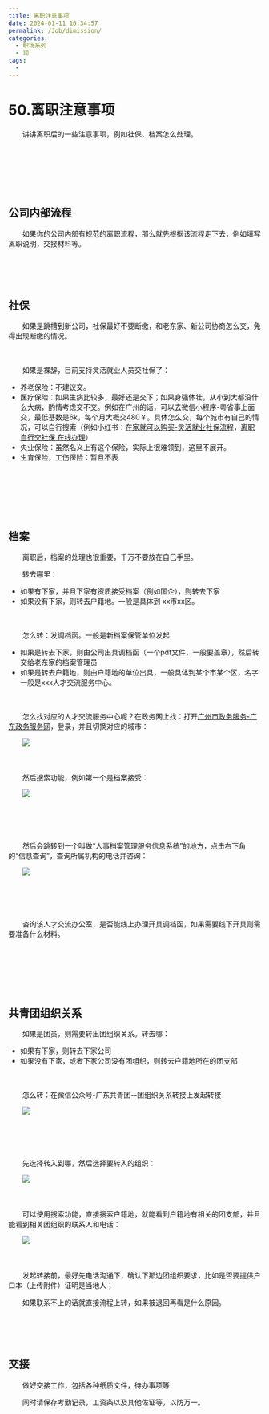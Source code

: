```yaml
---
title: 离职注意事项
date: 2024-01-11 16:34:57
permalink: /Job/dimission/
categories:
  - 职场系列
  - 润
tags:
  - 
---
```



# 50.离职注意事项

　　讲讲离职后的一些注意事项，例如社保、档案怎么处理。

<!-- more -->
　　‍

　　‍

　　‍

## 公司内部流程

　　如果你的公司内部有规范的离职流程，那么就先根据该流程走下去，例如填写离职说明，交接材料等。

　　‍

　　‍

## 社保

　　如果是跳槽到新公司，社保最好不要断缴，和老东家、新公司协商怎么交，免得出现断缴的情况。

　　‍

　　如果是裸辞，目前支持灵活就业人员交社保了：

* 养老保险：不建议交。
* 医疗保险：如果生病比较多，最好还是交下；如果身强体壮，从小到大都没什么大病，酌情考虑交不交。例如在广州的话，可以去微信小程序-粤省事上面交，最低基数是6k，每个月大概交480￥。具体怎么交，每个城市有自己的情况，可以自行搜索（例如小红书：[在家就可以购买-灵活就业社保流程](%20https://www.xiaohongshu.com/explore/62863d89000000000102b16f)，[离职自行交社保 在线办理](https://www.xiaohongshu.com/explore/6445167c00000000270288ef)）
* 失业保险：虽然名义上有这个保险，实际上很难领到，这里不展开。
* 生育保险，工伤保险：暂且不表

　　‍

　　‍

　　‍

## 档案

　　离职后，档案的处理也很重要，千万不要放在自己手里。

　　转去哪里：

* 如果有下家，并且下家有资质接受档案（例如国企），则转去下家
* 如果没有下家，则转去户籍地。一般是具体到 xx市xx区。

　　‍

　　怎么转：发调档函。一般是新档案保管单位发起

* 如果是转去下家，则由公司出具调档函（一个pdf文件，一般要盖章），然后转交给老东家的档案管理员
* 如果是转去户籍地，则由户籍地的单位出具，一般具体到某个市某个区，名字一般是xxx人才交流服务中心。

　　‍

　　怎么找对应的人才交流服务中心呢？在政务网上找：打开[广州市政务服务-广东政务服务网](https://www.gdzwfw.gov.cn)，登录，并且切换对应的城市：

　　​![](https://image.peterjxl.com/blog/image-20240111194339-vv1ctdc.png)​

　　‍

　　然后搜索功能，例如第一个是档案接受：

　　​![](https://image.peterjxl.com/blog/image-20230808112054-c6qmxgq.png)​

　　‍

　　‍

　　然后会跳转到一个叫做“人事档案管理服务信息系统”的地方，点击右下角的“信息查询”，查询所属机构的电话并咨询：

　　​​![](https://image.peterjxl.com/blog/image-20240111194411-q9h3osl.png)​​

　　‍

　　‍

　　咨询该人才交流办公室，是否能线上办理开具调档函，如果需要线下开具则需要准备什么材料。

　　‍

　　‍

　　‍

## 共青团组织关系

　　如果是团员，则需要转出团组织关系。转去哪：

* 如果有下家，则转去下家公司
* 如果没有下家，或者下家公司没有团组织，则转去户籍地所在的团支部

　　‍

　　怎么转：在微信公众号-广东共青团--团组织关系转接上发起转接

　　​![](https://image.peterjxl.com/blog/image-20231228164814-vhll5at.png)​

　　‍

　　‍

　　先选择转入到哪，然后选择要转入的组织：

　　​![](https://image.peterjxl.com/blog/image-20231228164625-oaq3xgt.png)​

　　‍

　　可以使用搜索功能，直接搜索户籍地，就能看到户籍地有相关的团支部，并且能看到相关团组织的联系人和电话：

　　​![](https://image.peterjxl.com/blog/image-20231228164638-7wdhd8v.png)​

　　‍

　　发起转接前，最好先电话沟通下，确认下那边团组织要求，比如是否要提供户口本（上传附件）证明是当地人；

　　如果联系不上的话就直接流程上转，如果被退回再看是什么原因。

　　‍

　　‍

## 交接

　　做好交接工作，包括各种纸质文件，待办事项等

　　同时请保存考勤记录，工资条以及其他佐证等，以防万一。

　　‍

　　‍
